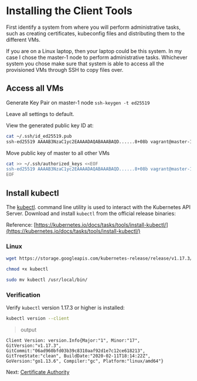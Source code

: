 # Installing the Client Tools

First identify a system from where you will perform administrative tasks, such as creating certificates, kubeconfig files and distributing them to the different VMs.

If you are on a Linux laptop, then your laptop could be this system. In my case I chose the master-1 node to perform administrative tasks. Whichever system you chose make sure that system is able to access all the provisioned VMs through SSH to copy files over.

## Access all VMs

Generate Key Pair on master-1 node
`ssh-keygen -t ed25519`

Leave all settings to default.

View the generated public key ID at:

```bash
cat ~/.ssh/id_ed25519.pub
ssh-ed25519 AAAAB3NzaC1yc2EAAAADAQABAAABAQD......8+08b vagrant@master-1
```

Move public key of master to all other VMs

```bash
cat >> ~/.ssh/authorized_keys <<EOF
ssh-ed25519 AAAAB3NzaC1yc2EAAAADAQABAAABAQD......8+08b vagrant@master-1
EOF
```


## Install kubectl

The [kubectl](https://kubernetes.io/docs/tasks/tools/install-kubectl). command line utility is used to interact with the Kubernetes API Server. Download and install `kubectl` from the official release binaries:

Reference: [https://kubernetes.io/docs/tasks/tools/install-kubectl/](https://kubernetes.io/docs/tasks/tools/install-kubectl/)

### Linux

```bash
wget https://storage.googleapis.com/kubernetes-release/release/v1.17.3/bin/linux/amd64/kubectl
```

```bash
chmod +x kubectl
```

```bash
sudo mv kubectl /usr/local/bin/
```

### Verification

Verify `kubectl` version 1.17.3 or higher is installed:

```bash
kubectl version --client
```

> output

```
Client Version: version.Info{Major:"1", Minor:"17", GitVersion:"v1.17.3", GitCommit:"06ad960bfd03b39c8310aaf92d1e7c12ce618213", GitTreeState:"clean", BuildDate:"2020-02-11T18:14:22Z", GoVersion:"go1.13.6", Compiler:"gc", Platform:"linux/amd64"}
```

Next: [Certificate Authority](04-certificate-authority.md)
